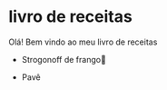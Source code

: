 # livro de receitas

Olá! Bem vindo ao meu livro de receitas

- Strogonoff de frango:chicken:

- Pavê

  
